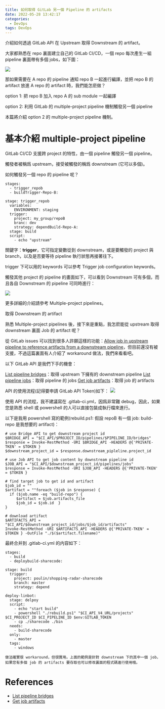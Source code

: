 ```yaml
---
title: 如何取得 GitLab 另一個 Pipeline 的 artifacts
date: 2022-05-28 13:42:17
categories:
  - DevOps
tags: DevOps
---
```

介紹如何透過 GitLab API 在 Upstream 取得 Downstream 的 artifact。
<!-- more -->
大家都熟悉在 repo 裏面建立自己的 GitLab CI/CD，一個 repo 每次產生一組 pipeline 裏面帶有多個 jobs，如下圖：

![](0_N35pBzNuBNRg5K1b.png)

那如果需要在 A repo 的 pipeline 通知 repo B 一起進行編譯，並把 repo B 的 artifact 放進 A repo 的 artifact 時，我們能怎麽做？

option 1: 把 repo B 加入 repo A 的 sub module 一起編譯

option 2: 利用 GitLab 的 multiple-project pipeline 機制觸發另一個 pipeline

本篇將介紹 option 2 的 multiple-project pipeline 機制。


# 基本介紹 multiple-project pipeline

GitLab CI/CD 支援跨 project 的特性，由一個 pipeline 觸發另一個 pipeline。

觸發者被稱爲 upstream，接受被觸發的稱爲 downstream (它可以多個)。

如何觸發另一個 repo 的 pipeline 呢？
```
stages:
  - trigger_repob
  - buildTrigger-Repo-B:
 
stage: trigger_repob
  variables:
    ENVIRONMENT: staging
  trigger: 
    project: my_group/repoB
    branc: dev
    strategy: dependBuild-Repo-A:
  stage: build
  script:
    - echo "upstream"
```
關鍵字：**trigger**，它可指定變數從到 downstream，或是要觸發的 project 與 branch，以及是否要等待 pipeline 執行狀態再接著往下。

trigger 下可以用的 keywords 可以參考 Trigger job configuration keywords。

觸發其他 project 的 pipeline 的畫面如下，可以看到 Downstream 可有多個，而且各自 Downstream 的 pipeline 可同時進行：

![](0_nKLsfI8gNXjYY0W6.png)

更多詳細的介紹請參考 Multiple-project pipelines。

取得 Downstream 的 artifact

熟悉 Multiple-project pipelines 後，接下來是重點，我怎麽能從 upstream 取得 downstream 裏面 Job 的 artifact 呢？

從 GitLab issues 可以找到很多人許願這樣的功能：[Allow job in upstream pipeline to reference artifacts from a downstream pipeline](https://gitlab.com/gitlab-org/gitlab/-/issues/285100)，但目前還沒有被支援，不過這篇裏面有人介紹了 workaround 做法，我們來看看吧。

以下 GitLab API 是我們下手的機會：

[List pipeline bridges](https://docs.gitlab.com/ee/api/jobs.html#list-pipeline-trigger-jobs)：取得 upstream 下擁有的 downstream pipeline
[List pipeline jobs](https://docs.gitlab.com/ee/api/jobs.html#list-pipeline-jobs)：取得 pipeline 的 jobs
[Get job artifacts](https://docs.gitlab.com/ee/api/job_artifacts.html#get-job-artifacts)：取得 job 的 artifacts

API 的使用流程(記得要申請 GitLab API Token)如下：
![](0_QGpkFooLNK8YGmJU.png)

使用 API 的流程，我不建議寫在 .gitlab-ci.yml，因爲非常難 debug，因此，如果您是熟悉 shell 或 powershell 的人可以直接包裝成執行檔來進行。

以下是我用 powershell 寫的範例(rebuild.ps1: 假設 repoB 有一個 job: build-repo 是我想要的 artifact)：
```
# use Bridge API to get downstream project id
$BRIDGE_API = "$CI_API/$PROJECT_ID/pipelines/$PIPELINE_ID/bridges"
$response = Invoke-RestMethod -URI $BRIDGE_API -HEADERS @{'PRIVATE-TKEN' = $TOKEN }
$downstream_project_id = $response.downstream_pipleline.project_id

# use Job API to get job content by downstream pipeline id
$JOB_API = "$CI_API/$downstream_project_id/pipelines/jobs"
$response = Invoke-RestMethod -URI $JOB_API -HEADERS @{'PRIVATE-TKEN' = $TOKEN }

# find target job to get id and artifact
$job_id = ""
$artifact = ""foreach ($job in $response) {
  if ($job.name -eq "build-repo") {
     $artifact = $job.artifacts_file
     $job_id = $job.id  }
}

# download artifact
$ARTIFACTS_API = "$CI_API/$downstream_project_id/jobs/$job_id/artifacts"
Invoke-RestMethod -URI $ARTIFACTS_API -HEADERS @{'PRIVATE-TKEN' = $TOKEN } -OutFile "./$($artifact.filename)"
```
最終合并到 .gitlab-ci.yml 的内容如下：
```
stages:
  - build
  - deploybuild-sharecode:
  
stage: build
  trigger:
    project: poulin/shopping-radar-sharecode
    branch: master
    strategy: depend
    
deploy-linbot:
  stage: delpoy
  script:
    - echo "start build"
    - powershell "./rebuild.ps1" "$CI_API_V4_URL/projects" $CI_PROJECT_ID $CI_PIPELINE_ID $env:GITLAB_TOKEN
    - cp ./sharecode ./bin
  needs:
    - build-sharecode
  only:
    - master
  tags:
    - windows

做法確實很 workaround，但很實用。上面的範例是針對 downstream 下的其中一個 job，如果您有多個 job 的 artifacts 要存取也可以修改裏面的程式碼進行使用哦。
```

# References

- [List pipeline bridges](https://gitlab.com/gitlab-org/gitlab/-/issues/285100)
- [Get job artifacts](https://docs.gitlab.com/ee/api/job_artifacts.html#get-job-artifacts)